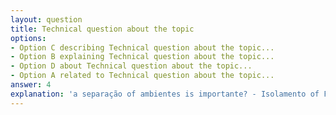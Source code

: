 ```yaml
---
layout: question
title: Technical question about the topic
options:
- Option C describing Technical question about the topic...
- Option B explaining Technical question about the topic...
- Option D about Technical question about the topic...
- Option A related to Technical question about the topic...
answer: 4
explanation: 'a separação of ambientes is importante? - Isolamento of Falhas: Problemas in Dev or Test não afetam o ambiente of produção. - security*: Allows aplicar policies of access and compliance específicas to cada ambiente...'
---
```

